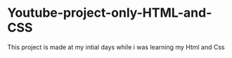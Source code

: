 # Youtube-project-only-HTML-and-CSS

This project is made at my intial days while i was learning my Html and Css
